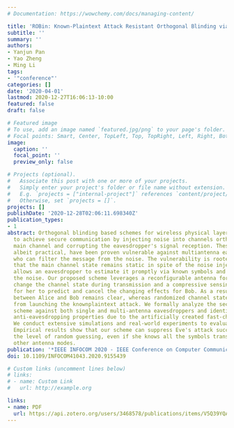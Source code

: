 ```yaml
---
# Documentation: https://wowchemy.com/docs/managing-content/

title: 'ROBin: Known-Plaintext Attack Resistant Orthogonal Blinding via Channel Randomization'
subtitle: ''
summary: ''
authors:
- Yanjun Pan
- Yao Zheng
- Ming Li
tags:
- '"conference"'
categories: []
date: '2020-04-01'
lastmod: 2020-12-27T16:06:13-10:00
featured: false
draft: false

# Featured image
# To use, add an image named `featured.jpg/png` to your page's folder.
# Focal points: Smart, Center, TopLeft, Top, TopRight, Left, Right, BottomLeft, Bottom, BottomRight.
image:
  caption: ''
  focal_point: ''
  preview_only: false

# Projects (optional).
#   Associate this post with one or more of your projects.
#   Simply enter your project's folder or file name without extension.
#   E.g. `projects = ["internal-project"]` references `content/project/deep-learning/index.md`.
#   Otherwise, set `projects = []`.
projects: []
publishDate: '2020-12-28T02:06:11.698340Z'
publication_types:
- 1
abstract: Orthogonal blinding based schemes for wireless physical layer security aim
  to achieve secure communication by injecting noise into channels orthogonal to the
  main channel and corrupting the eavesdropper's signal reception. These methods,
  albeit practical, have been proven vulnerable against multiantenna eavesdroppers
  who can filter the message from the noise. The vulnerability is rooted in the fact
  that the main channel state remains static in spite of the noise injection, which
  allows an eavesdropper to estimate it promptly via known symbols and filter out
  the noise. Our proposed scheme leverages a reconfigurable antenna for Alice to rapidly
  change the channel state during transmission and a compressive sensing based algorithm
  for her to predict and cancel the changing effects for Bob. As a result, the communication
  between Alice and Bob remains clear, whereas randomized channel state prevents Eve
  from launching the knownplaintext attack. We formally analyze the security of the
  scheme against both single and multi-antenna eavesdroppers and identify its unique
  anti-eavesdropping properties due to the artificially created fast-changing channel.
  We conduct extensive simulations and real-world experiments to evaluate its performance.
  Empirical results show that our scheme can suppress Eve's attack success rate to
  the level of random guessing, even if she knows all the symbols transmitted through
  other antenna modes.
publication: '*IEEE INFOCOM 2020 - IEEE Conference on Computer Communications*'
doi: 10.1109/INFOCOM41043.2020.9155439

# Custom links (uncomment lines below)
# links:
# - name: Custom Link
#   url: http://example.org

links:
- name: PDF
  url: https://api.zotero.org/users/3468578/publications/items/V5Q39YQA/file/view
---
```

